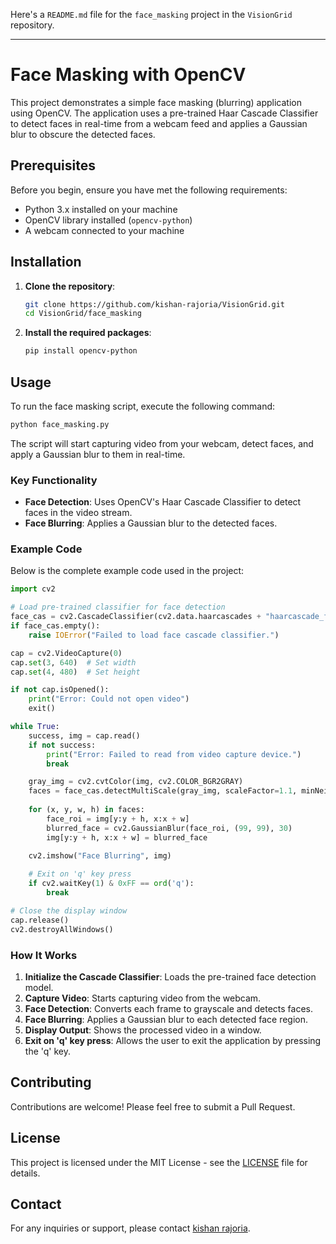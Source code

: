 Here's a `README.md` file for the `face_masking` project in the `VisionGrid` repository.

---

# Face Masking with OpenCV

This project demonstrates a simple face masking (blurring) application using OpenCV. The application uses a pre-trained Haar Cascade Classifier to detect faces in real-time from a webcam feed and applies a Gaussian blur to obscure the detected faces.

## Prerequisites

Before you begin, ensure you have met the following requirements:

- Python 3.x installed on your machine
- OpenCV library installed (`opencv-python`)
- A webcam connected to your machine

## Installation

1. **Clone the repository**:

   ```sh
   git clone https://github.com/kishan-rajoria/VisionGrid.git
   cd VisionGrid/face_masking
   ```

2. **Install the required packages**:

   ```sh
   pip install opencv-python
   ```

## Usage

To run the face masking script, execute the following command:

```sh
python face_masking.py
```

The script will start capturing video from your webcam, detect faces, and apply a Gaussian blur to them in real-time.

### Key Functionality

- **Face Detection**: Uses OpenCV's Haar Cascade Classifier to detect faces in the video stream.
- **Face Blurring**: Applies a Gaussian blur to the detected faces.

### Example Code

Below is the complete example code used in the project:

```python
import cv2

# Load pre-trained classifier for face detection
face_cas = cv2.CascadeClassifier(cv2.data.haarcascades + "haarcascade_frontalface_default.xml")
if face_cas.empty():
    raise IOError("Failed to load face cascade classifier.")

cap = cv2.VideoCapture(0)
cap.set(3, 640)  # Set width
cap.set(4, 480)  # Set height

if not cap.isOpened():
    print("Error: Could not open video")
    exit()

while True:
    success, img = cap.read()
    if not success:
        print("Error: Failed to read from video capture device.")
        break

    gray_img = cv2.cvtColor(img, cv2.COLOR_BGR2GRAY)
    faces = face_cas.detectMultiScale(gray_img, scaleFactor=1.1, minNeighbors=5)
    
    for (x, y, w, h) in faces:
        face_roi = img[y:y + h, x:x + w]
        blurred_face = cv2.GaussianBlur(face_roi, (99, 99), 30)
        img[y:y + h, x:x + w] = blurred_face
        
    cv2.imshow("Face Blurring", img)

    # Exit on 'q' key press
    if cv2.waitKey(1) & 0xFF == ord('q'):
        break

# Close the display window
cap.release()
cv2.destroyAllWindows()
```

### How It Works

1. **Initialize the Cascade Classifier**: Loads the pre-trained face detection model.
2. **Capture Video**: Starts capturing video from the webcam.
3. **Face Detection**: Converts each frame to grayscale and detects faces.
4. **Face Blurring**: Applies a Gaussian blur to each detected face region.
5. **Display Output**: Shows the processed video in a window.
6. **Exit on 'q' key press**: Allows the user to exit the application by pressing the 'q' key.

## Contributing

Contributions are welcome! Please feel free to submit a Pull Request.

## License

This project is licensed under the MIT License - see the [LICENSE](LICENSE) file for details.

## Contact

For any inquiries or support, please contact [kishan rajoria](mailto:kishanrajoria@gmail.com).
